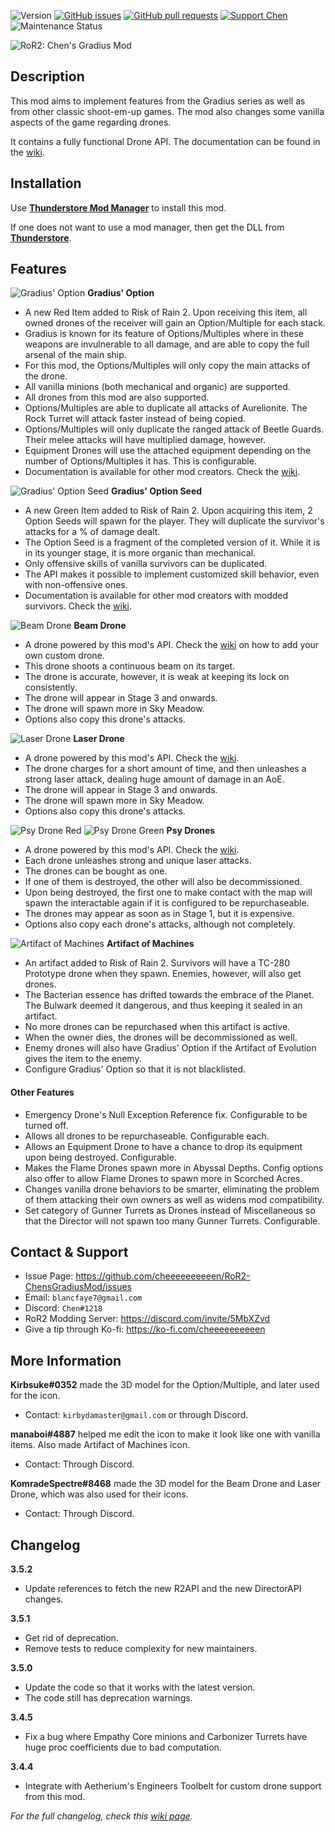 ![Version](https://img.shields.io/badge/Version-3.5.2-orange)
[![GitHub issues](https://img.shields.io/github/issues/cheeeeeeeeeen/RoR2-ChensGradiusMod)](https://github.com/cheeeeeeeeeen/RoR2-ChensGradiusMod/issues)
[![GitHub pull requests](https://img.shields.io/github/issues-pr/cheeeeeeeeeen/RoR2-ChensGradiusMod)](https://github.com/cheeeeeeeeeen/RoR2-ChensGradiusMod/pulls)
[![Support Chen](https://img.shields.io/badge/Support-Chen-ff69b4)](https://ko-fi.com/cheeeeeeeeeen)
![Maintenance Status](https://img.shields.io/badge/Maintenance-Inactive-orange)

![RoR2: Chen's Gradius Mod](https://i.imgur.com/yIMFu24.png)

## Description

This mod aims to implement features from the Gradius series as well as from other classic shoot-em-up games. The mod also changes some vanilla aspects of the game regarding drones.

It contains a fully functional Drone API. The documentation can be found in the [wiki](https://github.com/cheeeeeeeeeen/RoR2-ChensGradiusMod/wiki).

## Installation

Use **[Thunderstore Mod Manager](https://www.overwolf.com/app/Thunderstore-Thunderstore_Mod_Manager)** to install this mod.

If one does not want to use a mod manager, then get the DLL from **[Thunderstore](https://thunderstore.io/package/Chen/ChensGradiusMod/)**.

## Features

![Gradius' Option](https://puu.sh/GBI6M.png)
**Gradius' Option**
- A new Red Item added to Risk of Rain 2. Upon receiving this item, all owned drones of the receiver will gain an Option/Multiple for each stack.
- Gradius is known for its feature of Options/Multiples where in these weapons are invulnerable to all damage, and are able to copy the full arsenal of the main ship.
- For this mod, the Options/Multiples will only copy the main attacks of the drone.
- All vanilla minions (both mechanical and organic) are supported.
- All drones from this mod are also supported.
- Options/Multiples are able to duplicate all attacks of Aurelionite. The Rock Turret will attack faster instead of being copied.
- Options/Multiples will only duplicate the ranged attack of Beetle Guards. Their melee attacks will have multiplied damage, however.
- Equipment Drones will use the attached equipment depending on the number of Options/Multiples it has. This is configurable.
- Documentation is available for other mod creators. Check the [wiki](https://github.com/cheeeeeeeeeen/RoR2-ChensGradiusMod/wiki).

![Gradius' Option Seed](https://puu.sh/HLj6S.png)
**Gradius' Option Seed**
- A new Green Item added to Risk of Rain 2. Upon acquiring this item, 2 Option Seeds will spawn for the player. They will duplicate the survivor's attacks for a % of damage dealt.
- The Option Seed is a fragment of the completed version of it. While it is in its younger stage, it is more organic than mechanical.
- Only offensive skills of vanilla survivors can be duplicated.
- The API makes it possible to implement customized skill behavior, even with non-offensive ones.
- Documentation is available for other mod creators with modded survivors. Check the [wiki](https://github.com/cheeeeeeeeeen/RoR2-ChensGradiusMod/wiki).

![Beam Drone](https://puu.sh/GQz08.png)
**Beam Drone**
- A drone powered by this mod's API. Check the [wiki](https://github.com/cheeeeeeeeeen/RoR2-ChensGradiusMod/wiki) on how to add your own custom drone.
- This drone shoots a continuous beam on its target.
- The drone is accurate, however, it is weak at keeping its lock on consistently.
- The drone will appear in Stage 3 and onwards.
- The drone will spawn more in Sky Meadow.
- Options also copy this drone's attacks.

![Laser Drone](https://puu.sh/GS59f.png)
**Laser Drone**
- A drone powered by this mod's API. Check the [wiki](https://github.com/cheeeeeeeeeen/RoR2-ChensGradiusMod/wiki).
- The drone charges for a short amount of time, and then unleashes a strong laser attack, dealing huge amount of damage in an AoE.
- The drone will appear in Stage 3 and onwards.
- The drone will spawn more in Sky Meadow.
- Options also copy this drone's attacks.

![Psy Drone Red](https://puu.sh/HUKs0.png) ![Psy Drone Green](https://puu.sh/HUKrZ.png)
**Psy Drones**
- A drone powered by this mod's API. Check the [wiki](https://github.com/cheeeeeeeeeen/RoR2-ChensGradiusMod/wiki).
- Each drone unleashes strong and unique laser attacks.
- The drones can be bought as one.
- If one of them is destroyed, the other will also be decommissioned.
- Upon being destroyed, the first one to make contact with the map will spawn the interactable again if it is configured to be repurchaseable.
- The drones may appear as soon as in Stage 1, but it is expensive.
- Options also copy each drone's attacks, although not completely.

![Artifact of Machines](https://puu.sh/HQkF4.png)
**Artifact of Machines**
- An artifact added to Risk of Rain 2. Survivors will have a TC-280 Prototype drone when they spawn. Enemies, however, will also get drones.
- The Bacterian essence has drifted towards the embrace of the Planet. The Bulwark deemed it dangerous, and thus keeping it sealed in an artifact.
- No more drones can be repurchased when this artifact is active.
- When the owner dies, the drones will be decommissioned as well.
- Enemy drones will also have Gradius' Option if the Artifact of Evolution gives the item to the enemy.
- Configure Gradius' Option so that it is not blacklisted.

#### Other Features

- Emergency Drone's Null Exception Reference fix. Configurable to be turned off.
- Allows all drones to be repurchaseable. Configurable each.
- Allows an Equipment Drone to have a chance to drop its equipment upon being destroyed. Configurable.
- Makes the Flame Drones spawn more in Abyssal Depths. Config options also offer to allow Flame Drones to spawn more in Scorched Acres.
- Changes vanilla drone behaviors to be smarter, eliminating the problem of them attacking their own owners as well as widens mod compatibility.
- Set category of Gunner Turrets as Drones instead of Miscellaneous so that the Director will not spawn too many Gunner Turrets. Configurable.

## Contact & Support

- Issue Page: https://github.com/cheeeeeeeeeen/RoR2-ChensGradiusMod/issues
- Email: `blancfaye7@gmail.com`
- Discord: `Chen#1218`
- RoR2 Modding Server: https://discord.com/invite/5MbXZvd
- Give a tip through Ko-fi: https://ko-fi.com/cheeeeeeeeeen

## More Information

**Kirbsuke#0352** made the 3D model for the Option/Multiple, and later used for the icon.
- Contact: `kirbydamaster@gmail.com` or through Discord.

**manaboi#4887** helped me edit the icon to make it look like one with vanilla items. Also made Artifact of Machines icon.
- Contact: Through Discord.

**KomradeSpectre#8468** made the 3D model for the Beam Drone and Laser Drone, which was also used for their icons.
- Contact: Through Discord.

## Changelog

**3.5.2**
- Update references to fetch the new R2API and the new DirectorAPI changes.

**3.5.1**
- Get rid of deprecation.
- Remove tests to reduce complexity for new maintainers.

**3.5.0**
- Update the code so that it works with the latest version.
- The code still has deprecation warnings.

**3.4.5**
- Fix a bug where Empathy Core minions and Carbonizer Turrets have huge proc coefficients due to bad computation.

**3.4.4**
- Integrate with Aetherium's Engineers Toolbelt for custom drone support from this mod.

*For the full changelog, check this [wiki page](https://github.com/cheeeeeeeeeen/RoR2-ChensGradiusMod/wiki/Changelog).*
